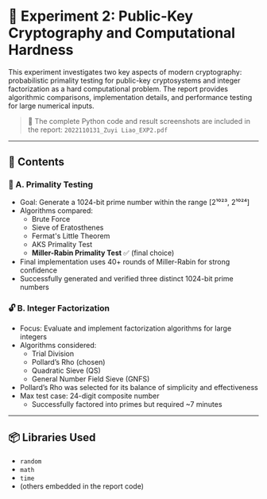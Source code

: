 # 🔐 Experiment 2: Public-Key Cryptography and Computational Hardness

This experiment investigates two key aspects of modern cryptography: probabilistic primality testing for public-key cryptosystems and integer factorization as a hard computational problem. The report provides algorithmic comparisons, implementation details, and performance testing for large numerical inputs.

> 📝 The complete Python code and result screenshots are included in the report: `2022110131_Zuyi Liao_EXP2.pdf`

---

## 🧪 Contents

### 🧮 A. Primality Testing

- Goal: Generate a 1024-bit prime number within the range \[2¹⁰²³, 2¹⁰²⁴\]
- Algorithms compared:
  - Brute Force
  - Sieve of Eratosthenes
  - Fermat's Little Theorem
  - AKS Primality Test
  - **Miller-Rabin Primality Test** ✅ (final choice)
- Final implementation uses 40+ rounds of Miller-Rabin for strong confidence
- Successfully generated and verified three distinct 1024-bit prime numbers

### 🔓 B. Integer Factorization

- Focus: Evaluate and implement factorization algorithms for large integers
- Algorithms considered:
  - Trial Division
  - Pollard’s Rho (chosen)
  - Quadratic Sieve (QS)
  - General Number Field Sieve (GNFS)
- Pollard’s Rho was selected for its balance of simplicity and effectiveness
- Max test case: 24-digit composite number
  - Successfully factored into primes but required ~7 minutes

---

## 📦 Libraries Used

- `random`
- `math`
- `time`
- (others embedded in the report code)

